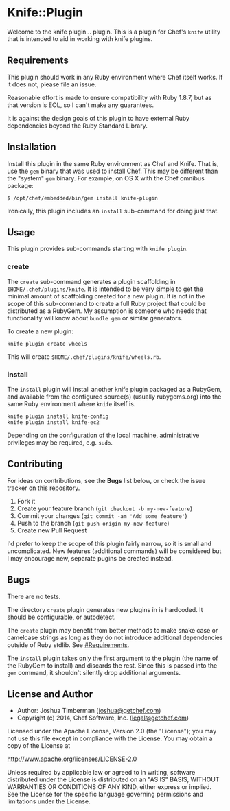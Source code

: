 # Knife::Plugin

Welcome to the knife plugin... plugin. This is a plugin for Chef's
`knife` utility that is intended to aid in working with knife plugins.

## Requirements

This plugin should work in any Ruby environment where Chef itself
works. If it does not, please file an issue.

Reasonable effort is made to ensure compatibility with Ruby 1.8.7, but
as that version is EOL, so I can't make any guarantees.

It is against the design goals of this plugin to have external Ruby
dependencies beyond the Ruby Standard Library.

## Installation

Install this plugin in the same Ruby environment as Chef and Knife.
That is, use the `gem` binary that was used to install Chef. This may
be different than the "system" `gem` binary. For example, on OS X with
the Chef omnibus package:

    $ /opt/chef/embedded/bin/gem install knife-plugin

Ironically, this plugin includes an `install` sub-command for doing
just that.

## Usage

This plugin provides sub-commands starting with `knife plugin`.

### create

The `create` sub-command generates a plugin scaffolding in
`$HOME/.chef/plugins/knife`. It is intended to be very simple to get
the minimal amount of scaffolding created for a new plugin. It is not
in the scope of this sub-command to create a full Ruby project that
could be distributed as a RubyGem. My assumption is someone who needs
that functionality will know about `bundle gem` or similar generators.

To create a new plugin:

    knife plugin create wheels

This will create `$HOME/.chef/plugins/knife/wheels.rb`.

### install

The `install` plugin will install another knife plugin packaged as a
RubyGem, and available from the configured source(s) (usually
rubygems.org) into the same Ruby environment where `knife` itself is.

    knife plugin install knife-config
    knife plugin install knife-ec2

Depending on the configuration of the local machine, administrative
privileges may be required, e.g. `sudo`.

## Contributing

For ideas on contributions, see the __Bugs__ list below, or check the
issue tracker on this repository.

1. Fork it
2. Create your feature branch (`git checkout -b my-new-feature`)
3. Commit your changes (`git commit -am 'Add some feature'`)
4. Push to the branch (`git push origin my-new-feature`)
5. Create new Pull Request

I'd prefer to keep the scope of this plugin fairly narrow, so it is
small and uncomplicated. New features (additional commands) will be
considered but I may encourage new, separate pugins be created
instead.

## Bugs

There are no tests.

The directory `create` plugin generates new plugins in is hardcoded.
It should be configurable, or autodetect.

The `create` plugin may benefit from better methods to make snake case
or camelcase strings as long as they do not introduce additional
dependencies outside of Ruby stdlib. See
[#Requirements](#Requirements).

The `install` plugin takes only the first argument to the plugin (the
name of the RubyGem to install) and discards the rest. Since this is
passed into the `gem` command, it shouldn't silently drop additional
arguments.

## License and Author

- Author: Joshua Timberman (<joshua@getchef.com>)
- Copyright (c) 2014, Chef Software, Inc. (<legal@getchef.com>)

Licensed under the Apache License, Version 2.0 (the "License");
you may not use this file except in compliance with the License.
You may obtain a copy of the License at

   http://www.apache.org/licenses/LICENSE-2.0

Unless required by applicable law or agreed to in writing, software
distributed under the License is distributed on an "AS IS" BASIS,
WITHOUT WARRANTIES OR CONDITIONS OF ANY KIND, either express or implied.
See the License for the specific language governing permissions and
limitations under the License.
